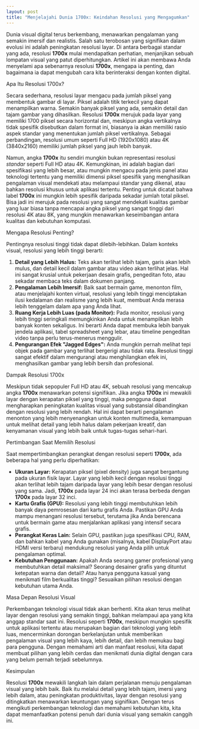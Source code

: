 ```yaml
---
layout: post
title: "Menjelajahi Dunia 1700x: Keindahan Resolusi yang Mengagumkan"
---
```


Dunia visual digital terus berkembang, menawarkan pengalaman yang semakin imersif dan realistis. Salah satu terobosan yang signifikan dalam evolusi ini adalah peningkatan resolusi layar. Di antara berbagai standar yang ada, resolusi **1700x** mulai mendapatkan perhatian, menjanjikan sebuah lompatan visual yang patut diperhitungkan. Artikel ini akan membawa Anda menyelami apa sebenarnya resolusi **1700x**, mengapa ia penting, dan bagaimana ia dapat mengubah cara kita berinteraksi dengan konten digital.

Apa Itu Resolusi 1700x?

Secara sederhana, resolusi layar mengacu pada jumlah piksel yang membentuk gambar di layar. Piksel adalah titik terkecil yang dapat menampilkan warna. Semakin banyak piksel yang ada, semakin detail dan tajam gambar yang dihasilkan. Resolusi **1700x** merujuk pada layar yang memiliki 1700 piksel secara horizontal dan, meskipun angka vertikalnya tidak spesifik disebutkan dalam format ini, biasanya ia akan memiliki rasio aspek standar yang menentukan jumlah piksel vertikalnya. Sebagai perbandingan, resolusi umum seperti Full HD (1920x1080) atau 4K (3840x2160) memiliki jumlah piksel yang jauh lebih banyak.

Namun, angka **1700x** itu sendiri mungkin bukan representasi resolusi *standar* seperti Full HD atau 4K. Kemungkinan, ini adalah bagian dari spesifikasi yang lebih besar, atau mungkin mengacu pada jenis panel atau teknologi tertentu yang memiliki dimensi piksel spesifik yang menghasilkan pengalaman visual mendekati atau melampaui standar yang dikenal, atau bahkan resolusi khusus untuk aplikasi tertentu. Penting untuk dicatat bahwa label **1700x** ini mungkin lebih spesifik daripada sekadar jumlah total piksel. Bisa jadi ini merujuk pada resolusi yang sangat mendekati kualitas gambar yang luar biasa tanpa mencapai angka piksel yang sangat tinggi dari resolusi 4K atau 8K, yang mungkin menawarkan keseimbangan antara kualitas dan kebutuhan komputasi.

Mengapa Resolusi Penting?

Pentingnya resolusi tinggi tidak dapat dilebih-lebihkan. Dalam konteks visual, resolusi yang lebih tinggi berarti:

1.  **Detail yang Lebih Halus:** Teks akan terlihat lebih tajam, garis akan lebih mulus, dan detail kecil dalam gambar atau video akan terlihat jelas. Hal ini sangat krusial untuk pekerjaan desain grafis, pengeditan foto, atau sekadar membaca teks dalam dokumen panjang.
2.  **Pengalaman Lebih Imersif:** Baik saat bermain game, menonton film, atau menjelajahi konten virtual, resolusi yang lebih tinggi menciptakan ilusi kedalaman dan realisme yang lebih kuat, membuat Anda merasa lebih tenggelam dalam apa yang Anda lihat.
3.  **Ruang Kerja Lebih Luas (pada Monitor):** Pada monitor, resolusi yang lebih tinggi seringkali memungkinkan Anda untuk menampilkan lebih banyak konten sekaligus. Ini berarti Anda dapat membuka lebih banyak jendela aplikasi, tabel spreadsheet yang lebar, atau timeline pengeditan video tanpa perlu terus-menerus menggulir.
4.  **Pengurangan Efek "Jagged Edges":** Anda mungkin pernah melihat tepi objek pada gambar yang terlihat bergerigi atau tidak rata. Resolusi tinggi sangat efektif dalam mengurangi atau menghilangkan efek ini, menghasilkan gambar yang lebih bersih dan profesional.

Dampak Resolusi 1700x

Meskipun tidak sepopuler Full HD atau 4K, sebuah resolusi yang mencakup angka **1700x** menawarkan potensi signifikan. Jika angka **1700x** ini mewakili layar dengan kerapatan piksel yang tinggi, maka pengguna dapat mengharapkan peningkatan kualitas visual yang substansial dibandingkan dengan resolusi yang lebih rendah. Hal ini dapat berarti pengalaman menonton yang lebih menyenangkan untuk konten multimedia, kemampuan untuk melihat detail yang lebih halus dalam pekerjaan kreatif, dan kenyamanan visual yang lebih baik untuk tugas-tugas sehari-hari.

Pertimbangan Saat Memilih Resolusi

Saat mempertimbangkan perangkat dengan resolusi seperti **1700x**, ada beberapa hal yang perlu diperhatikan:

*   **Ukuran Layar:** Kerapatan piksel (pixel density) juga sangat bergantung pada ukuran fisik layar. Layar yang lebih kecil dengan resolusi tinggi akan terlihat lebih tajam daripada layar yang lebih besar dengan resolusi yang sama. Jadi, **1700x** pada layar 24 inci akan terasa berbeda dengan **1700x** pada layar 32 inci.
*   **Kartu Grafis (GPU):** Resolusi yang lebih tinggi membutuhkan lebih banyak daya pemrosesan dari kartu grafis Anda. Pastikan GPU Anda mampu menangani resolusi tersebut, terutama jika Anda berencana untuk bermain game atau menjalankan aplikasi yang intensif secara grafis.
*   **Perangkat Keras Lain:** Selain GPU, pastikan juga spesifikasi CPU, RAM, dan bahkan kabel yang Anda gunakan (misalnya, kabel DisplayPort atau HDMI versi terbaru) mendukung resolusi yang Anda pilih untuk pengalaman optimal.
*   **Kebutuhan Penggunaan:** Apakah Anda seorang gamer profesional yang membutuhkan detail maksimal? Seorang desainer grafis yang dituntut ketepatan warna dan detail? Atau hanya pengguna kasual yang menikmati film berkualitas tinggi? Sesuaikan pilihan resolusi dengan kebutuhan utama Anda.

Masa Depan Resolusi Visual

Perkembangan teknologi visual tidak akan berhenti. Kita akan terus melihat layar dengan resolusi yang semakin tinggi, bahkan melampaui apa yang kita anggap standar saat ini. Resolusi seperti **1700x**, meskipun mungkin spesifik untuk aplikasi tertentu atau merupakan bagian dari teknologi yang lebih luas, mencerminkan dorongan berkelanjutan untuk memberikan pengalaman visual yang lebih kaya, lebih detail, dan lebih memukau bagi para pengguna. Dengan memahami arti dan manfaat resolusi, kita dapat membuat pilihan yang lebih cerdas dan menikmati dunia digital dengan cara yang belum pernah terjadi sebelumnya.

Kesimpulan

Resolusi **1700x** mewakili langkah lain dalam perjalanan menuju pengalaman visual yang lebih baik. Baik itu melalui detail yang lebih tajam, imersi yang lebih dalam, atau peningkatan produktivitas, layar dengan resolusi yang ditingkatkan menawarkan keuntungan yang signifikan. Dengan terus mengikuti perkembangan teknologi dan memahami kebutuhan kita, kita dapat memanfaatkan potensi penuh dari dunia visual yang semakin canggih ini.
